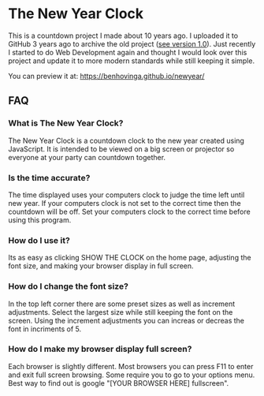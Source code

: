 # The New Year Clock

This is a countdown project I made about 10 years ago. I uploaded it to GitHub 3 years ago to archive the old project ([see version 1.0](https://github.com/benhovinga/newyear/tree/1.0)). Just recently I started to do Web Development again and thought I would look over this project and update it to more modern standards while still keeping it simple.

You can preview it at: https://benhovinga.github.io/newyear/

## FAQ

### What is The New Year Clock?
The New Year Clock is a countdown clock to the new year created using JavaScript. It is intended to be viewed on a big screen or projector so everyone at your party can countdown together.

### Is the time accurate?
The time displayed uses your computers clock to judge the time left until new year. If your computers clock is not set to the correct time then the countdown will be off. Set your computers clock to the correct time before using this program.

### How do I use it?
Its as easy as clicking SHOW THE CLOCK on the home page, adjusting the font size, and making your browser display in full screen.

### How do I change the font size?
In the top left corner there are some preset sizes as well as increment adjustments. Select the largest size while still keeping the font on the screen. Using the increment adjustments you can increas or decreas the font in incriments of 5.

### How do I make my browser display full screen?
Each browser is slightly different. Most browsers you can press F11 to enter and exit full screen browsing. Some require you to go to your options menu. Best way to find out is google "[YOUR BROWSER HERE] fullscreen".